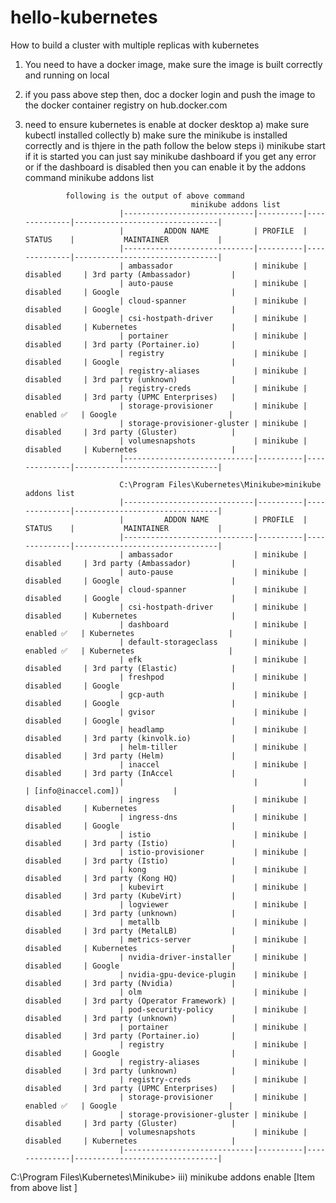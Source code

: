 # hello-kubernetes






How to build a cluster with multiple replicas with kubernetes 

1. You need to have a docker image, make sure the image is built correctly and running on local
2. if you pass above step then, doc a docker login and push the image to the docker container registry on hub.docker.com
3. need to ensure kubernetes is enable at docker desktop 
    a) make sure kubectl installed collectly 
    b) make sure the minikube is installed correctly and is thjere in the path 
    follow the below steps 
        i) minikube start if it is started you can just say minikube dashboard
            if you get any error or if the dashboard is disabled then you can enable it by the addons command 
                minikube addons list 

                following is the output of above command 
                                            minikube addons list 
                            |-----------------------------|----------|--------------|--------------------------------|
                            |         ADDON NAME          | PROFILE  |    STATUS    |           MAINTAINER           |
                            |-----------------------------|----------|--------------|--------------------------------|
                            | ambassador                  | minikube | disabled     | 3rd party (Ambassador)         |
                            | auto-pause                  | minikube | disabled     | Google                         |
                            | cloud-spanner               | minikube | disabled     | Google                         |
                            | csi-hostpath-driver         | minikube | disabled     | Kubernetes                     |
                            | portainer                   | minikube | disabled     | 3rd party (Portainer.io)       |
                            | registry                    | minikube | disabled     | Google                         |
                            | registry-aliases            | minikube | disabled     | 3rd party (unknown)            |
                            | registry-creds              | minikube | disabled     | 3rd party (UPMC Enterprises)   |
                            | storage-provisioner         | minikube | enabled ✅   | Google                         |
                            | storage-provisioner-gluster | minikube | disabled     | 3rd party (Gluster)            |
                            | volumesnapshots             | minikube | disabled     | Kubernetes                     |
                            |-----------------------------|----------|--------------|--------------------------------|

                            C:\Program Files\Kubernetes\Minikube>minikube addons list 
                            |-----------------------------|----------|--------------|--------------------------------|
                            |         ADDON NAME          | PROFILE  |    STATUS    |           MAINTAINER           |
                            |-----------------------------|----------|--------------|--------------------------------|
                            | ambassador                  | minikube | disabled     | 3rd party (Ambassador)         |
                            | auto-pause                  | minikube | disabled     | Google                         |
                            | cloud-spanner               | minikube | disabled     | Google                         |
                            | csi-hostpath-driver         | minikube | disabled     | Kubernetes                     |
                            | dashboard                   | minikube | enabled ✅   | Kubernetes                     |
                            | default-storageclass        | minikube | enabled ✅   | Kubernetes                     |
                            | efk                         | minikube | disabled     | 3rd party (Elastic)            |
                            | freshpod                    | minikube | disabled     | Google                         |
                            | gcp-auth                    | minikube | disabled     | Google                         |
                            | gvisor                      | minikube | disabled     | Google                         |
                            | headlamp                    | minikube | disabled     | 3rd party (kinvolk.io)         |
                            | helm-tiller                 | minikube | disabled     | 3rd party (Helm)               |
                            | inaccel                     | minikube | disabled     | 3rd party (InAccel             |
                            |                             |          |              | [info@inaccel.com])            |
                            | ingress                     | minikube | disabled     | Kubernetes                     |
                            | ingress-dns                 | minikube | disabled     | Google                         |
                            | istio                       | minikube | disabled     | 3rd party (Istio)              |
                            | istio-provisioner           | minikube | disabled     | 3rd party (Istio)              |
                            | kong                        | minikube | disabled     | 3rd party (Kong HQ)            |
                            | kubevirt                    | minikube | disabled     | 3rd party (KubeVirt)           |
                            | logviewer                   | minikube | disabled     | 3rd party (unknown)            |
                            | metallb                     | minikube | disabled     | 3rd party (MetalLB)            |
                            | metrics-server              | minikube | disabled     | Kubernetes                     |
                            | nvidia-driver-installer     | minikube | disabled     | Google                         |
                            | nvidia-gpu-device-plugin    | minikube | disabled     | 3rd party (Nvidia)             |
                            | olm                         | minikube | disabled     | 3rd party (Operator Framework) |
                            | pod-security-policy         | minikube | disabled     | 3rd party (unknown)            |
                            | portainer                   | minikube | disabled     | 3rd party (Portainer.io)       |
                            | registry                    | minikube | disabled     | Google                         |
                            | registry-aliases            | minikube | disabled     | 3rd party (unknown)            |
                            | registry-creds              | minikube | disabled     | 3rd party (UPMC Enterprises)   |
                            | storage-provisioner         | minikube | enabled ✅   | Google                         |
                            | storage-provisioner-gluster | minikube | disabled     | 3rd party (Gluster)            |
                            | volumesnapshots             | minikube | disabled     | Kubernetes                     |
                            |-----------------------------|----------|--------------|--------------------------------|

C:\Program Files\Kubernetes\Minikube>
                    iii) minikube addons enable [Item from above list ]
